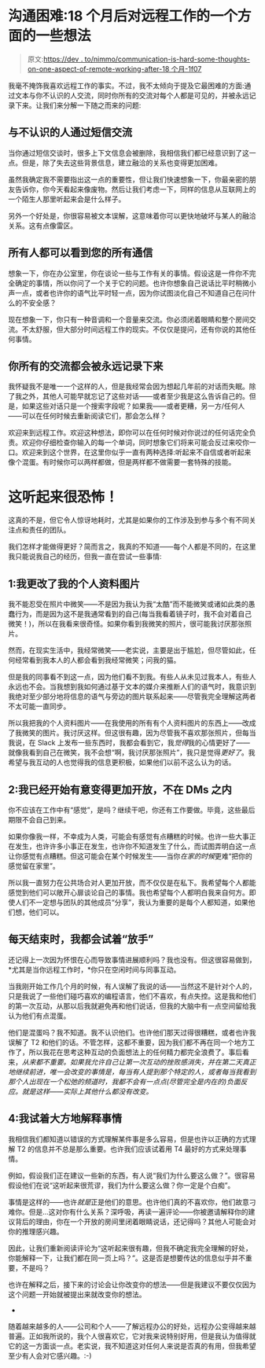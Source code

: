 # 沟通困难:18 个月后对远程工作的一个方面的一些想法

> 原文:[https://dev . to/nimmo/communication-is-hard-some-thoughts-on-one-aspect-of-remote-working-after-18 个月-1f07](https://dev.to/nimmo/communication-is-hard-some-thoughts-on-one-aspect-of-remote-working-after-18-months-1f07)

我毫不掩饰我喜欢远程工作的事实。不过，我不太倾向于提及它最困难的方面:通过文本与你不认识的人交流，同时你所有的交流对每个人都是可见的，并被永远记录下来。让我们来分解一下随之而来的问题:

## 与不认识的人通过短信交流

当你通过短信交谈时，很多上下文信息会被删除，我相信我们都已经意识到了这一点。但是，除了失去这些背景信息，建立融洽的关系也变得更加困难。

虽然我确定我不需要指出这一点的重要性，但让我们快速想象一下，你最亲密的朋友告诉你，你今天看起来像废物。然后让我们考虑一下，同样的信息从互联网上的一个陌生人那里听起来会是什么样子。

另外一个好处是，你很容易被文本误解，这意味着你可以更快地破坏与某人的融洽关系。这有点像雷区。

## 所有人都可以看到您的所有通信

想象一下，你在办公室里，你在谈论一些与工作有关的事情。假设这是一件你不完全确定的事情，所以你问了一个关于它的问题。也许你想象自己说话比平时稍微小声一点，或者也许你的语气比平时轻一点，因为你试图淡化自己不知道自己在问什么的不安全感？

现在想象一下，你只有一种音调和一个音量来交流。你必须闭着眼睛和整个房间交流。不太舒服，但大部分时间远程工作的现实。不仅仅是提问，还有你说的其他任何事情。

## 你所有的交流都会被永远记录下来

我怀疑我不是唯一一个这样的人，但是我经常会因为想起几年前的对话而失眠。除了我之外，其他人可能早就忘记了这些对话——或者至少我是这么告诉自己的。但是，如果这些对话只是一个搜索字段呢？如果我——或者更糟，另一方/任何人——可以在任何时候去重新阅读它们，那会怎么样？

欢迎来到远程工作。欢迎这种想法，即你可以在任何时候对你说过的任何话完全负责。欢迎你仔细检查你输入的每一个单词，同时想象它们将来可能会反过来咬你一口。欢迎来到这个世界，在这里你似乎一直有两种选择:听起来不自信或者听起来像个混蛋。有时候你可以两样都做，但是两样都不做需要一套特殊的技能。

# 这听起来很恐怖！

这真的不是，但它令人惊讶地耗时，尤其是如果你的工作涉及到参与多个有不同关注点和责任的团队。

我们怎样才能做得更好？简而言之，我真的不知道——每个人都是不同的，在这里我只能说我自己的经历，但我一直在尝试一些事情:

## 1:我更改了我的个人资料图片

我不能忍受在照片中微笑——不是因为我认为我“太酷”而不能微笑或诸如此类的愚蠢行为，而是因为这不是我通常看到的自己(每当我看着镜子时，我不会对着自己微笑！)，所以在我看来很奇怪。如果你看到我微笑的照片，很可能我讨厌那张照片。

然而，在现实生活中，我经常微笑——老实说，主要是出于尴尬，但尽管如此，任何经常看到我本人的人都会看到我经常微笑；问我的猫。

但是我的同事看不到这一点，因为他们看不到我。有些人从未见过我本人，有些人永远也不会。当我想到我如何通过基于文本的媒介来推断人们的语气时，我意识到我绝对至少部分地将信息的语气与旁边的图片联系起来——尽管我完全理解这两者不太可能一直同步。

所以我把我的个人资料图片——在我使用的所有有个人资料图片的东西上——改成了我微笑的图片。我讨厌这样。但这很有趣，因为尽管我不喜欢那张照片，但每当我说，在 Slack 上发布一些东西时，我都会看到它，我*觉得*我的心情更好了——就像我看到自己在微笑，我不会想“啊，我讨厌那张照片”，我只是觉得*更好了*。我希望与我互动的人也觉得我的信息更积极，如果他们以前不这么认为的话。

## 2:我已经开始有意变得更加开放，不在 DMs 之内

你不应该在工作中有“感觉”，是吗？继续干吧，你还有工作要做。毕竟，这些最后期限不会自己到来。

如果你像我一样，不幸成为人类，可能会有感觉有点糟糕的时候。也许一些大事正在发生，也许许多小事正在发生，也许你不知道发生了什么，而试图弄明白这一点让你感觉有点糟糕。但这可能会在某个时候发生——当你*在家的时候*更难“把你的感觉留在家里”。

所以我一直努力在公共场合对人更加开放，而不仅仅是在私下。我希望每个人都能感觉到他们可以敞开心扉谈论自己的事情。我也希望每个人都明白我来自何方。即使人们不一定想与团队的其他成员“分享”，我认为重要的是每个人都知道，如果他们想，他们可以。

## 每天结束时，我都会试着“放手”

还记得上一次因为怀恨在心而导致事情进展顺利吗？我也没有。但这很容易做到，*尤其是当你远程工作时，*你只在空闲时间与同事互动。

当我刚开始工作几个月的时候，有人误解了我说的话——当然这不是针对个人的，只是我说了一些他们碰巧喜欢的编程语言，他们不喜欢，有点失控。这是我和他们的第一次互动，从那以后我就避免再和他们说话，但我的大脑中有一点空间留给我认为他们有点混蛋。

他们是混蛋吗？我不知道。我不认识他们。也许他们那天过得很糟糕，或者也许我误解了 T2 和他们的话。不管怎样，这都不重要，因为我们都不再在同一个地方工作了，所以我花在思考这种互动的负面想法上的任何精力都完全浪费了。事后看来，*从来都不重要。如果我允许自己让第一次互动的挫败感消失，并在第二天真正地继续前进，唯一会改变的事情是，每当有人提到那个特定的人，或者每当我看到那个人出现在一个松弛的频道时，我都不会有一点点(尽管完全是内在的)负面反应。就是这样——实际上其他什么都没有改变。*

## 4:我试着大方地解释事情

我相信我们都知道以错误的方式理解某件事是多么容易，但是也许以正确的方式理解 T2 的信息并不总是那么重要。也许我们应该试着用 T4 最好的方式来处理事情。

例如，假设我们正在建议一些新的东西，有人说“我们为什么要这么做？”。很容易假设他们在说“这听起来很荒谬，我们为什么要这么做？你一定是个白痴”。

事情是这样的——也许*就是*正是他们的意思。也许他们真的不喜欢你，他们故意刁难你。但是...这对你有什么关系？深呼吸，再读一遍评论——你被邀请解释你的建议背后的理由，你在一个开放的房间里闭着眼睛说话，还记得吗？其他人可能会对你的推理感兴趣。

因此，让我们重新阅读评论为“这听起来很有趣，但我不确定我完全理解的好处，你能解释一下，让我们都在同一页上吗？”。这是否是想要传达的信息似乎并不重要，不是吗？

也许在解释之后，接下来的讨论会让你改变你的想法——但是我建议不要仅仅因为这个问题一开始就被提出来就改变你的想法。

-

随着越来越多的人——公司和个人——了解远程办公的好处，远程办公变得越来越普遍。正如我所说的，我个人很喜欢它，它对我来说特别好用，但是我认为值得就它的这一方面谈一点。老实说，我不知道这对任何人来说是否真的有用，但我希望至少有人会对它感兴趣。:-)